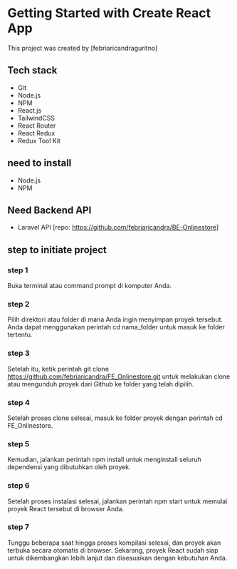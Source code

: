 # Getting Started with Create React App

This project was created by [febriaricandraguritno]


## Tech stack
- Git
- Node.js
- NPM
- React.js
- TailwindCSS
- React Router
- React Redux
- Redux Tool Kit

## need to install
- Node.js
- NPM

## Need Backend API
- Laravel API
[repo: https://github.com/febriaricandra/BE-Onlinestore]

## step to initiate project

### step 1
Buka terminal atau command prompt di komputer Anda.

### step 2
Pilih direktori atau folder di mana Anda ingin menyimpan proyek tersebut. Anda dapat menggunakan perintah cd nama_folder untuk masuk ke folder tertentu.

### step 3
Setelah itu, ketik perintah git clone https://github.com/febriaricandra/FE_Onlinestore.git untuk melakukan clone atau mengunduh proyek dari Github ke folder yang telah dipilih.

### step 4    
Setelah proses clone selesai, masuk ke folder proyek dengan perintah cd FE_Onlinestore.

### step 5
Kemudian, jalankan perintah npm install untuk menginstall seluruh dependensi yang dibutuhkan oleh proyek.

### step 6
Setelah proses instalasi selesai, jalankan perintah npm start untuk memulai proyek React tersebut di browser Anda.
    
### step 7    
Tunggu beberapa saat hingga proses kompilasi selesai, dan proyek akan terbuka secara otomatis di browser.
Sekarang, proyek React sudah siap untuk dikembangkan lebih lanjut dan disesuaikan dengan kebutuhan Anda.